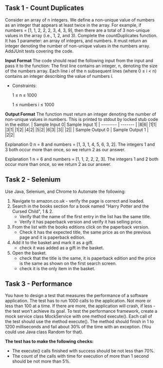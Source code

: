 ## Task 1 - Count Duplicates
Consider an array of n integers. We define a non-unique value of numbers as an integer that appears at least twice in the array. For example, if numbers = [1, 1, 2, 2, 2, 3, 4, 3, 9], then there are a total of 3 non-unique values in the array (i.e., 1, 2, and 3). Complete the countDuplicates function. It has 1 parameter: an array of integers, and numbers.
It must return an integer denoting the number of non-unique values in the numbers array. AddJUnit tests covering the code.

**Input Format**
The code should read the following input from the input and pass it to the function:
The first line contains an integer, n, denoting the size of the numbers array.
Each line i of the n subsequent lines (where 0 ≤ i < n) contains an integer describing the value of numbers i.
- Constraints:

  1 ≤ n ≤ 1000
  
  1 ≤ numbers i ≤ 1000

**Output Format**
The function must return an integer denoting the number of non-unique values in numbers. This is printed to stdout by locked stub code in the editor.
| Sample Input 0| Sample Input 1|
| -------- | ------- |
|8|6|
|1|1|
|3|1|
|1|2|
|4|2|
|5|2|
|6|3|
|3||
|2||
| Sample Output 0 | Sample Output 1 |
|2|2|


Explanation 0
n = 8 and numbers = [1, 3, 1, 4, 5, 6, 3, 2].
The integers 1 and 3 both occur more than once, so we return 2 as our answer.

Explanation 1
n = 6 and numbers = [1, 1, 2, 2, 2, 3].
The integers 1 and 2 both occur more than once, so we return 2 as our answer.


## Task 2 - Selenium
Use Java, Selenium, and Chrome to Automate the following:
1. Navigate to amazon.co.uk - verify the page is correct and loaded.
2. Search in the books section for a book named "Harry Potter and the 	Cursed Child", 1 & 2.
   - Verify that the name of the first entry in the list has the same title.
   - Verify it has paperback version and verify it has selling price.
3. From the list with the books editions click on the paperback version. 
   - Check it has the expected title, the same price as on the previous page and it is paperback edition.
4. Add it to the basket and mark it as a gift.
   - check it was added as a gift in the basket.
5. Open the basket.
   - check that the title is the same, it is paperback edition and the price is the same as shown on the first search screen.
   - check it is the only item in the basket.


## Task 3 - Performance
You have to design a test that measures the performance of a software application.
The test has to run 1000 calls to the application. Not more or less than 100 at a time. If there are more, the application will crash, if less - the test won’t achieve its goal.
To test the performance framework, create a mock service class MockService with one method execute(). Each call of the test should use the method execute().
The method should finish in 1 to 1200 milliseconds and fail about 30% of the time with an exception. (You could use Java class Random for that).

**The test has to make the following checks:**
- The execute() calls finished with success should be not less than 70%.
- The count of the calls with time for execution of more than 1 second should be not more than 5%.
